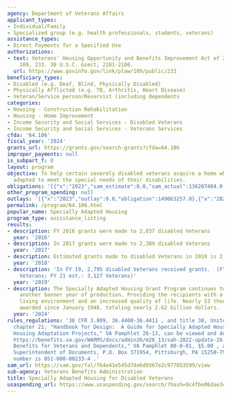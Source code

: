 ```yaml
---
agency: Department of Veterans Affairs
applicant_types:
- Individual/Family
- Specialized group (e.g. health professionals, students, veterans)
assistance_types:
- Direct Payments for a Specified Use
authorizations:
- text: Veterans' Housing Opportunity and Benefits Improvement Act of 2006. Pub. L.
    109, 233. 38 U.S.C. &sect; 2101-2106.
  url: https://www.govinfo.gov/link/plaw/109/public/233
beneficiary_types:
- Disabled (e.g. Deaf, Blind, Physically Disabled)
- Physically Afflicted (e.g. TB, Arthritis, Heart Disease)
- Veteran/Service person/Reservist (including dependents
categories:
- Housing - Construction Rehabilitation
- Housing - Home Improvement
- Income Security and Social Services - Disabled Veterans
- Income Security and Social Services - Veterans Services
cfda: '64.106'
fiscal_year: '2024'
grants_url: https://grants.gov/search-grants?cfda=64.106
improper_payments: null
is_subpart_f: 0
layout: program
objective: To help certain severely disabled veterans acquire a home which is suitably
  adapted to meet the special needs of their disabilities.
obligations: '[{"x":"2023","sam_estimate":0.0,"sam_actual":136207404.0,"usa_spending_actual":149063257.0},{"x":"2024","sam_estimate":0.0,"sam_actual":147290170.0,"usa_spending_actual":160677850.0},{"x":"2025","sam_estimate":0.0,"sam_actual":150000000.0,"usa_spending_actual":15877785.0}]'
other_program_spending: null
outlays: '[{"x":"2023","outlay":0.0,"obligation":149063257.0},{"x":"2024","outlay":0.0,"obligation":160677850.0},{"x":"2025","outlay":0.0,"obligation":15877785.0}]'
permalink: /program/64.106.html
popular_name: Specially Adapted Housing
program_type: assistance_listing
results:
- description: FY 2016 grants were made to 2,037 disabled Veterans
  year: '2016'
- description: In 2017 grants were made to 2,389 disabled Veterans
  year: '2017'
- description: Estimated grants made to disabled Veterans in 2018 is 2,389
  year: '2018'
- description: 'In FY 19, 2,795 disabled Veterans received grants.  (FY 20 est.: 3,064
    Veterans; FY 21 est.: 3,127 Veterans)'
  year: '2019'
- description: The Specially Adapted Housing Grant Program continues to grow with
    another banner year of production. Providing the recipients with a barrier-free
    living environment and an increased quality of life. Nearly 53 thousand grants
    awarded since January 1948, totaling nearly 2.62 billion dollars.
  year: '2024'
rules_regulations: '38 CFR 3.809, 36.4400-36.4411 , and title 38, United State Code,
  chapter 21; "Handbook for Design:  A Guide for Specially Adapted Housing and Special
  Housing Adaptation Projects," VA Pamphlet 26-13, can be viewed and downloaded at:
  https://benefits.va.gov/WARMS/docs/admin26/m26_13/sah-2022-update-26-13.pdf; "Federal
  Benefits for Veterans and Dependents," VA Pamphlet 80-0-01, $5.00 , available from
  Superintendent of Documents, P.O. Box 371954, Pittsburgh, PA 15250-7954. The stock
  number is 051-000-00233-4 .'
sam_url: https://sam.gov/fal/f64e41e545d74e6d9367e2c977053599/view
sub-agency: Veterans Benefits Administration
title: Specially Adapted Housing for Disabled Veterans
usaspending_url: https://www.usaspending.gov/search/?hash=9c4fbe06dae3c7f788709580c4a43394
---
```

